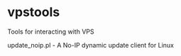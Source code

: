 # vpstools
Tools for interacting with VPS

update_noip.pl - A No-IP dynamic update client for Linux

